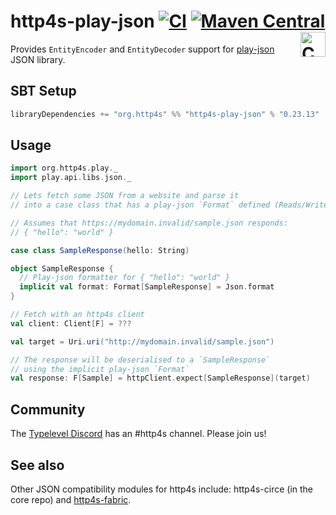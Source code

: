 # http4s-play-json [![CI](https://github.com/http4s/http4s-play-json/actions/workflows/ci.yml/badge.svg)](https://github.com/http4s/http4s-play-json/actions/workflows/ci.yml) [![Maven Central](https://img.shields.io/maven-central/v/org.http4s/http4s-play-json_2.13?versionPrefix=0.23)](https://img.shields.io/maven-central/v/org.http4s/http4s-play-json_2.13?versionPrefix=0.23) <a href="https://typelevel.org/cats/"><img src="https://typelevel.org/cats/img/cats-badge.svg" height="40px" align="right" alt="Cats friendly" /></a>

Provides `EntityEncoder` and `EntityDecoder` support for [play-json](https://github.com/playframework/play-json) JSON library.

## SBT Setup
```sbt
libraryDependencies += "org.http4s" %% "http4s-play-json" % "0.23.13"
```

## Usage
```scala
import org.http4s.play._
import play.api.libs.json._

// Lets fetch some JSON from a website and parse it 
// into a case class that has a play-json `Format` defined (Reads/Writes)

// Assumes that https://mydomain.invalid/sample.json responds:
// { "hello": "world" }

case class SampleResponse(hello: String)

object SampleResponse {
  // Play-json formatter for { "hello": "world" }
  implicit val format: Format[SampleResponse] = Json.format
}

// Fetch with an http4s client
val client: Client[F] = ???

val target = Uri.uri("http://mydomain.invalid/sample.json")

// The response will be deserialised to a `SampleResponse` 
// using the implicit play-json `Format`
val response: F[Sample] = httpClient.expect[SampleResponse](target)
```

## Community

The [Typelevel Discord](https://discord.gg/XF3CXcMzqD) has an #http4s channel. Please join us!

## See also

Other JSON compatibility modules for http4s include: http4s-circe (in the core repo) and [http4s-fabric](https://github.com/http4s/http4s-fabric).